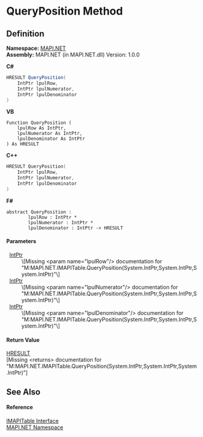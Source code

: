# QueryPosition Method




## Definition
**Namespace:** <a href="5bef4637-66f8-16d4-e5f4-4d0da57a1538.md">MAPI.NET</a>  
**Assembly:** MAPI.NET (in MAPI.NET.dll) Version: 1.0.0

**C#**
``` C#
HRESULT QueryPosition(
	IntPtr lpulRow,
	IntPtr lpulNumerator,
	IntPtr lpulDenominator
)
```
**VB**
``` VB
Function QueryPosition ( 
	lpulRow As IntPtr,
	lpulNumerator As IntPtr,
	lpulDenominator As IntPtr
) As HRESULT
```
**C++**
``` C++
HRESULT QueryPosition(
	IntPtr lpulRow, 
	IntPtr lpulNumerator, 
	IntPtr lpulDenominator
)
```
**F#**
``` F#
abstract QueryPosition : 
        lpulRow : IntPtr * 
        lpulNumerator : IntPtr * 
        lpulDenominator : IntPtr -> HRESULT 
```



#### Parameters
<dl><dt>  <a href="https://learn.microsoft.com/dotnet/api/system.intptr" target="_blank" rel="noopener noreferrer">IntPtr</a></dt><dd>\[Missing &lt;param name="lpulRow"/&gt; documentation for "M:MAPI.NET.IMAPITable.QueryPosition(System.IntPtr,System.IntPtr,System.IntPtr)"\]</dd><dt>  <a href="https://learn.microsoft.com/dotnet/api/system.intptr" target="_blank" rel="noopener noreferrer">IntPtr</a></dt><dd>\[Missing &lt;param name="lpulNumerator"/&gt; documentation for "M:MAPI.NET.IMAPITable.QueryPosition(System.IntPtr,System.IntPtr,System.IntPtr)"\]</dd><dt>  <a href="https://learn.microsoft.com/dotnet/api/system.intptr" target="_blank" rel="noopener noreferrer">IntPtr</a></dt><dd>\[Missing &lt;param name="lpulDenominator"/&gt; documentation for "M:MAPI.NET.IMAPITable.QueryPosition(System.IntPtr,System.IntPtr,System.IntPtr)"\]</dd></dl>

#### Return Value
<a href="50596607-a328-ef10-6ea9-0448fbb7d197.md">HRESULT</a>  
\[Missing &lt;returns&gt; documentation for "M:MAPI.NET.IMAPITable.QueryPosition(System.IntPtr,System.IntPtr,System.IntPtr)"\]

## See Also


#### Reference
<a href="06a9b727-f5d6-e992-c936-a2712197dcee.md">IMAPITable Interface</a>  
<a href="5bef4637-66f8-16d4-e5f4-4d0da57a1538.md">MAPI.NET Namespace</a>  
